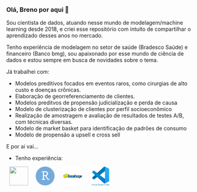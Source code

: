 ### Olá, Breno por aqui 👋

Sou cientista de dados, atuando nesse mundo de modelagem/machine learning desde 2018, e criei esse repositório com intuíto de compartilhar o aprendizado desses anos no mercado.

Tenho experiência de modelagem no setor de saúde (Bradesco Saúde) e financeiro (Banco bmg), sou apaixonado por esse mundo de ciência de dados e estou sempre em busca de novidades sobre o tema.

Já trabalhei com:

- Modelos preditivos focados em eventos raros, como cirurgias de alto custo e doenças crônicas.
- Elaboração de georreferenciamento de clientes.
- Modelos preditvos de propensão judicialização e perda de causa
- Modelo de clusterização de clientes por perfil socioeconômico
- Realização de amostragem e avaliação de resultados de testes A/B, com técnicas diversas.
- Modelo de market basket para identificação de padrōes de consumo
- Modelo de propensão a upsell e cross sell

E por ai vai...

- Tenho experiência:
<div style="display: inline">
  &nbsp;&nbsp;<img width='50' height='50' src="https://cdn.jsdelivr.net/gh/devicons/devicon/icons/python/python-original.svg" />&nbsp;&nbsp;
  &nbsp;&nbsp;<img width='50' height='50' src="https://github.com/devicons/devicon/blob/v2.16.0/icons/rstudio/rstudio-original.svg" />&nbsp;&nbsp;&nbsp;
  &nbsp;&nbsp;<img width='50' height='50' src="https://github.com/devicons/devicon/blob/v2.16.0/icons/hadoop/hadoop-original-wordmark.svg" />&nbsp;&nbsp;&nbsp;
  &nbsp;&nbsp;<img width='50' height='50' src="https://github.com/devicons/devicon/blob/v2.16.0/icons/vscode/vscode-original-wordmark.svg" />&nbsp;&nbsp;&nbsp;
</div> 
